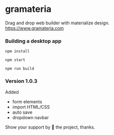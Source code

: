 # gramateria
Drag and drop web builder with materialize design.  
https://www.gramateria.com

### Building a desktop app

```npm install```

```npm start```

```npm run build```

### Version 1.0.3

Added 
- form elements
- import HTML/CSS
- auto save
- dropdown navbar

Show your support by 🌟 the project, thanks.

